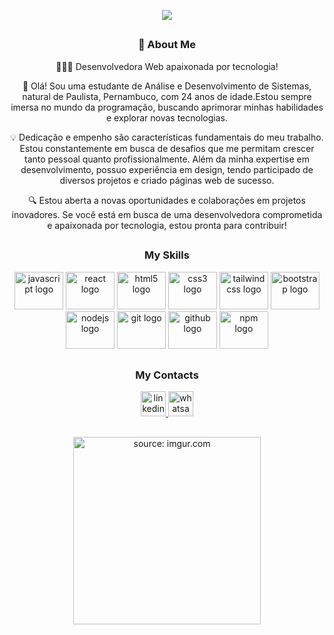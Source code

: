 <p align="center">
  <a href="https://github.com/Danielebds"><img src="https://readme-typing-svg.herokuapp.com/?lines=Front+End+Developer&font=Fira%20Code&center=true&width=440&height=45&color=%23F729AEFF&size=35"></a>
</p>

##

<div align="center">
  <h3>🌟 About Me</h3>
  <p>🚀👩‍💻 Desenvolvedora Web apaixonada por tecnologia!</p>
  <p>🌟 Olá! Sou uma estudante de Análise e Desenvolvimento de Sistemas, natural de Paulista, Pernambuco, com 24 anos de idade.Estou sempre imersa no mundo da programação, buscando aprimorar minhas habilidades e explorar novas tecnologias.</p>
  <p>💡 Dedicação e empenho são características fundamentais do meu trabalho. Estou constantemente em busca de desafios que me permitam crescer tanto pessoal quanto profissionalmente. Além da minha expertise em desenvolvimento, possuo experiência em design, tendo participado de diversos projetos e criado páginas web de sucesso.</p>
  <p>🔍 Estou aberta a novas oportunidades e colaborações em projetos inovadores. Se você está em busca de uma desenvolvedora comprometida e apaixonada por tecnologia, estou pronta para contribuir!</p>
</div>

##

<div align="center">
<h3> My Skills</h3>

<div align="center">
  <img src="https://cdn.jsdelivr.net/gh/devicons/devicon/icons/javascript/javascript-original.svg" height="60" width="78" alt="javascript logo"  />
  <img src="https://cdn.jsdelivr.net/gh/devicons/devicon/icons/react/react-original.svg" height="60" width="78" alt="react logo"  />
  <img src="https://cdn.jsdelivr.net/gh/devicons/devicon/icons/html5/html5-original.svg" height="60" width="78" alt="html5 logo"  />
  <img src="https://cdn.jsdelivr.net/gh/devicons/devicon/icons/css3/css3-original.svg" height="60" width="78" alt="css3 logo"  />
  <img src="https://cdn.jsdelivr.net/gh/devicons/devicon/icons/tailwindcss/tailwindcss-original.svg" height="60" width="78" alt="tailwindcss logo"  />
  <img src="https://cdn.jsdelivr.net/gh/devicons/devicon/icons/bootstrap/bootstrap-original.svg" height="60" width="78" alt="bootstrap logo"  />
  <img src="https://cdn.jsdelivr.net/gh/devicons/devicon/icons/nodejs/nodejs-original.svg" height="60" width="78" alt="nodejs logo"  />
  <img src="https://cdn.jsdelivr.net/gh/devicons/devicon/icons/git/git-original.svg" height="60" width="78" alt="git logo"  />
  <img src="https://cdn.jsdelivr.net/gh/devicons/devicon/icons/github/github-original.svg" height="60" width="78" alt="github logo"  />
  <img src="https://cdn.jsdelivr.net/gh/devicons/devicon/icons/npm/npm-original-wordmark.svg" height="60" width="78" alt="npm logo"  />
</div>

##

<div align="center">
<h3> My Contacts </h3>

<div align="center">
  <a href="https://www.linkedin.com/in/danielebds/" target="_blank">
    <img src="https://img.shields.io/static/v1?message=LinkedIn&logo=linkedin&label=&color=0077B5&logoColor=white&labelColor=&style=for-the-badge" height="40" alt="linkedin logo"  />
  </a>
   <a href="https://wa.me/5581991553247" target="_blank">
    <img src="https://img.shields.io/static/v1?message=Whatsapp&logo=whatsapp&label=&color=25D366&logoColor=white&labelColor=&style=for-the-badge" height="40" alt="whatsapp logo"  />
  </a>
</div>

##

<div align="center">
   <img src="https://i.imgur.com/A6uiN0R.gif" title="source: imgur.com" height="300px">
</div>
